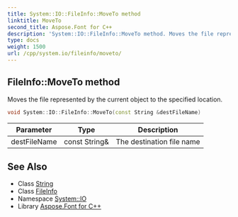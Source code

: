 ```yaml
---
title: System::IO::FileInfo::MoveTo method
linktitle: MoveTo
second_title: Aspose.Font for C++
description: 'System::IO::FileInfo::MoveTo method. Moves the file represented by the current object to the specified location in C++.'
type: docs
weight: 1500
url: /cpp/system.io/fileinfo/moveto/
---
```

## FileInfo::MoveTo method


Moves the file represented by the current object to the specified location.

```cpp
void System::IO::FileInfo::MoveTo(const String &destFileName)
```


| Parameter | Type | Description |
| --- | --- | --- |
| destFileName | const String\& | The destination file name |

## See Also

* Class [String](../../../system/string/)
* Class [FileInfo](../)
* Namespace [System::IO](../../)
* Library [Aspose.Font for C++](../../../)

